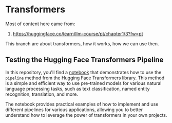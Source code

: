 # Transformers

Most of content here came from:
1. https://huggingface.co/learn/llm-course/pt/chapter1/3?fw=pt

This branch are about transformers, how it works, how we can use then.

## Testing the Hugging Face Transformers Pipeline

In this repository, you'll find a [notebook](./pipeline_test.ipynb) that demonstrates how to use the `pipeline` method from the Hugging Face Transformers library. This method is a simple and efficient way to use pre-trained models for various natural language processing tasks, such as text classification, named entity recognition, translation, and more.

The notebook provides practical examples of how to implement and use different pipelines for various applications, allowing you to better understand how to leverage the power of transformers in your own projects.


